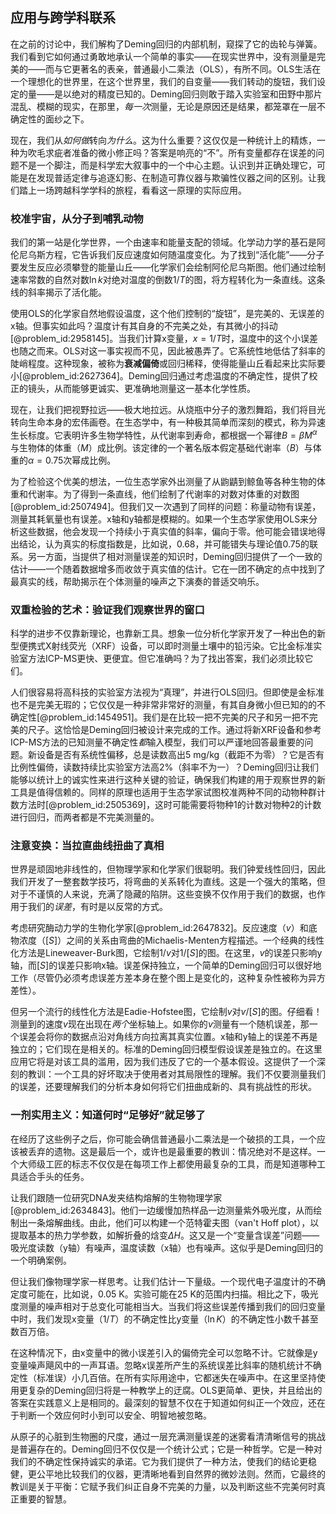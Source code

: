 ## 应用与跨学科联系

在之前的讨论中，我们解构了Deming回归的内部机制，窥探了它的齿轮与弹簧。我们看到它如何通过勇敢地承认一个简单的事实——在现实世界中，没有测量是完美的——而与它更著名的表亲，普通最小二乘法（OLS），有所不同。OLS生活在一个理想化的世界里，在这个世界里，我们的自变量——我们转动的旋钮，我们设定的量——是以绝对的精度已知的。Deming回归则敢于踏入实验室和田野中那片混乱、模糊的现实，在那里，*每一次*测量，无论是原因还是结果，都笼罩在一层不确定性的面纱之下。

现在，我们从*如何做*转向*为什么*。这为什么重要？这仅仅是一种统计上的精炼，一种为吹毛求疵者准备的微小修正吗？答案是响亮的“不”。所有变量都存在误差的问题不是一个脚注，而是科学宏大叙事中的一个中心主题。认识到并正确处理它，可能是在发现普适定律与追逐幻影、在制造可靠仪器与欺骗性仪器之间的区别。让我们踏上一场跨越科学学科的旅程，看看这一原理的实际应用。

### 校准宇宙，从分子到哺乳动物

我们的第一站是化学世界，一个由速率和能量支配的领域。化学动力学的基石是阿伦尼乌斯方程，它告诉我们反应速度如何随温度变化。为了找到“活化能”——分子要发生反应必须攀登的能量山丘——化学家们会绘制阿伦尼乌斯图。他们通过绘制速率常数的自然对数$\ln k$对绝对温度的倒数$1/T$的图，将方程转化为一条直线。这条线的斜率揭示了活化能。

使用OLS的化学家自然地假设温度，这个他们控制的“旋钮”，是完美的、无误差的x轴。但事实如此吗？温度计有其自身的不完美之处，有其微小的抖动[@problem_id:2958145]。当我们计算x变量，$x = 1/T$时，温度中的这个小误差也随之而来。OLS对这一事实视而不见，因此被愚弄了。它系统性地低估了斜率的陡峭程度。这种现象，被称为**衰减偏倚**或回归稀释，使得能量山丘看起来比实际要小[@problem_id:2627364]。Deming回归通过考虑温度的不确定性，提供了校正的镜头，从而能够更诚实、更准确地测量这一基本化学性质。

现在，让我们把视野拉远——极大地拉远。从烧瓶中分子的激烈舞蹈，我们将目光转向生命本身的宏伟画卷。在生态学中，有一种极其简单而深刻的模式，称为异速生长标度。它表明许多生物学特性，从代谢率到寿命，都根据一个幂律$B = \beta M^{\alpha}$与生物体的体重（$M$）成比例。该定律的一个著名版本假定基础代谢率（$B$）与体重的$\alpha = 0.75$次幂成比例。

为了检验这个优美的想法，一位生态学家外出测量了从鼩鼱到鲸鱼等各种生物的体重和代谢率。为了得到一条直线，他们绘制了代谢率的对数对体重的对数图[@problem_id:2507494]。但我们又一次遇到了同样的问题：称量动物有误差，测量其耗氧量也有误差。x轴和y轴都是模糊的。如果一个生态学家使用OLS来分析这些数据，他会发现一个持续小于真实值的斜率，偏向于零。他可能会错误地得出结论，认为真实的标度指数是，比如说，$0.68$，并可能错失与理论值$0.75$的联系。另一方面，当提供了相对测量误差的知识时，Deming回归提供了一个一致的估计——一个随着数据增多而收敛于真实值的估计。它在一团不确定的点中找到了最真实的线，帮助揭示在个体测量的噪声之下演奏的普适交响乐。

### 双重检验的艺术：验证我们观察世界的窗口

科学的进步不仅靠新理论，也靠新工具。想象一位分析化学家开发了一种出色的新型便携式X射线荧光（XRF）设备，可以即时测量土壤中的铅污染。它比金标准实验室方法ICP-MS更快、更便宜。但它准确吗？为了找出答案，我们必须比较它们。

人们很容易将高科技的实验室方法视为“真理”，并进行OLS回归。但即使是金标准也不是完美无瑕的；它仅仅是一种非常非常好的测量，有其自身微小但已知的的不确定性[@problem_id:1454951]。我们是在比较一把不完美的尺子和另一把不完美的尺子。这恰恰是Deming回归被设计来完成的工作。通过将新XRF设备和参考ICP-MS方法的已知测量不确定性*都*输入模型，我们可以严谨地回答最重要的问题。新设备是否有系统性偏移，总是读数高出5 mg/kg（截距不为零）？它是否有比例性偏倚，读数持续比实验室方法高2%（斜率不为一）？Deming回归让我们能够以统计上的诚实性来进行这种关键的验证，确保我们构建的用于观察世界的新工具是值得信赖的。同样的原理也适用于生态学家试图校准两种不同的动物种群计数方法时[@problem_id:2505369]，这时可能需要将物种1的计数对物种2的计数进行回归，而两者都是不完美测量的。

### 注意变换：当拉直曲线扭曲了真相

世界是顽固地非线性的，但物理学家和化学家们很聪明。我们钟爱线性回归，因此我们开发了一整套数学技巧，将弯曲的关系转化为直线。这是一个强大的策略，但对于不谨慎的人来说，充满了隐藏的陷阱。这些变换不仅作用于我们的数据，也作用于我们的*误差*，有时是以反常的方式。

考虑研究酶动力学的生物化学家[@problem_id:2647832]。反应速度（$v$）和底物浓度（$[S]$）之间的关系由弯曲的Michaelis-Menten方程描述。一个经典的线性化方法是Lineweaver-Burk图，它绘制$1/v$对$1/[S]$的图。在这里，$v$的误差只影响y轴，而$[S]$的误差只影响x轴。误差保持独立，一个简单的Deming回归可以很好地工作（尽管仍必须考虑误差方差本身在整个图上是变化的，这种复杂性被称为异方差性）。

但另一个流行的线性化方法是Eadie-Hofstee图，它绘制$v$对$v/[S]$的图。仔细看！测量到的速度$v$现在出现在*两个*坐标轴上。如果你的$v$测量有一个随机误差，那一个误差会将你的数据点沿对角线方向拉离其真实位置。x轴和y轴上的误差不再是独立的；它们现在是相关的。标准的Deming回归模型假设误差是独立的。在这里应用它将是对该工具的滥用，因为我们违反了它的一个基本假设。这提供了一个深刻的教训：一个工具的好坏取决于使用者对其局限性的理解。我们不仅要测量我们的误差，还要理解我们的分析本身如何将它们扭曲成新的、具有挑战性的形状。

### 一剂实用主义：知道何时“足够好”就足够了

在经历了这些例子之后，你可能会确信普通最小二乘法是一个破损的工具，一个应该被丢弃的遗物。这是最后一个，或许也是最重要的教训：情况绝对不是这样。一个大师级工匠的标志不仅仅是在每项工作上都使用最复杂的工具，而是知道哪种工具适合手头的任务。

让我们跟随一位研究DNA发夹结构熔解的生物物理学家[@problem_id:2634843]。他们一边缓慢加热样品一边测量紫外吸光度，从而绘制出一条熔解曲线。由此，他们可以构建一个范特霍夫图（van't Hoff plot），以提取基本的热力学参数，如解折叠的焓变$\Delta H$。这又是一个“变量含误差”问题——吸光度读数（y轴）有噪声，温度读数（x轴）也有噪声。这似乎是Deming回归的一个明确案例。

但让我们像物理学家一样思考。让我们估计一下量级。一个现代电子温度计的不确定度可能在，比如说，$0.05$ K。实验可能在$25$ K的范围内扫描。相比之下，吸光度测量的噪声相对于总变化可能相当大。当我们将这些误差传播到我们的回归变量中时，我们发现x变量（$1/T$）的不确定性比y变量（$\ln K$）的不确定性小数千甚至数百万倍。

在这种情况下，由x变量中的微小误差引入的偏倚完全可以忽略不计。它就像是y变量噪声飓风中的一声耳语。忽略x误差所产生的系统误差比斜率的随机统计不确定性（标准误）小几百倍。在所有实际用途中，它都迷失在噪声中。在这里坚持使用更复杂的Deming回归将是一种教学上的迂腐。OLS更简单、更快，并且给出的答案在实践意义上是相同的。最深刻的智慧不仅在于知道如何纠正一个效应，还在于判断一个效应何时小到可以安全、明智地被忽略。

从原子的心脏到生物圈的尺度，通过一层充满测量误差的迷雾看清清晰信号的挑战是普遍存在的。Deming回归不仅仅是一个统计公式；它是一种哲学。它是一种对我们的不确定性保持诚实的承诺。它为我们提供了一种方法，使我们的结论更稳健，更公平地比较我们的仪器，更清晰地看到自然界的微妙法则。然而，它最终的教训是关于平衡：它赋予我们纠正自身不完美的力量，以及判断这些不完美何时真正重要的智慧。